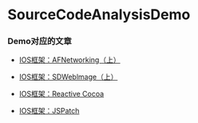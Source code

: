 # SourceCodeAnalysisDemo

### Demo对应的文章 

- [IOS框架：AFNetworking（上）](https://www.jianshu.com/p/fbce3d06b304)

- [IOS框架：SDWeblmage（上）](https://www.jianshu.com/p/f60ce3a6a2d2)

- [IOS框架：Reactive Cocoa](https://www.jianshu.com/p/b218886afce8)

- [IOS框架：JSPatch](https://www.jianshu.com/p/42d6cd488ec8)
